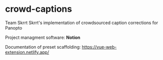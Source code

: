 # crowd-captions
Team Skrrt Skrrt's implementation of crowdsourced caption corrections for Panopto

Project managment software: **Notion**

Documentation of preset scaffolding: https://vue-web-extension.netlify.app/